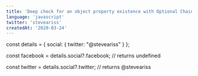 ```yaml
---
title: 'Deep check for an object property existence with Optional Chaining'
language: 'javascript'
twitter: 'steveariss'
createdAt: '2020-03-24'
---
```


const details = {
  social: {
    twitter: "@steveariss"
  }
};

const facebook = details.social?.facebook;
// returns undefined

const twitter = details.social?.twitter;
// returns @steveariss
